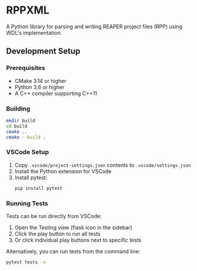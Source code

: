 # RPPXML

A Python library for parsing and writing REAPER project files (RPP) using WDL's implementation.

## Development Setup

### Prerequisites
- CMake 3.14 or higher
- Python 3.6 or higher
- A C++ compiler supporting C++11

### Building
```bash
mkdir build
cd build
cmake ..
cmake --build .
```

### VSCode Setup
1. Copy `.vscode/project-settings.json` contents to `.vscode/settings.json`
2. Install the Python extension for VSCode
3. Install pytest:
   ```bash
   pip install pytest
   ```

### Running Tests
Tests can be run directly from VSCode:
1. Open the Testing view (flask icon in the sidebar)
2. Click the play button to run all tests
3. Or click individual play buttons next to specific tests

Alternatively, you can run tests from the command line:
```bash
pytest tests -v
```